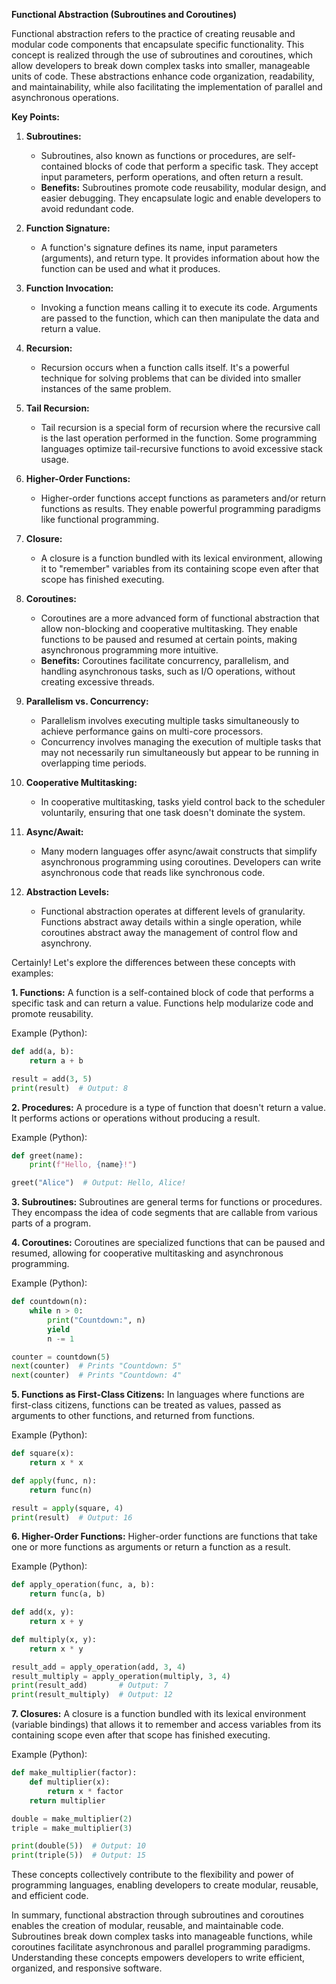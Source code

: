 **Functional Abstraction (Subroutines and Coroutines)**

Functional abstraction refers to the practice of creating reusable and modular code components that encapsulate specific functionality. This concept is realized through the use of subroutines and coroutines, which allow developers to break down complex tasks into smaller, manageable units of code. These abstractions enhance code organization, readability, and maintainability, while also facilitating the implementation of parallel and asynchronous operations.

**Key Points:**

1. **Subroutines:**
   - Subroutines, also known as functions or procedures, are self-contained blocks of code that perform a specific task. They accept input parameters, perform operations, and often return a result.
   - **Benefits:** Subroutines promote code reusability, modular design, and easier debugging. They encapsulate logic and enable developers to avoid redundant code.

2. **Function Signature:**
   - A function's signature defines its name, input parameters (arguments), and return type. It provides information about how the function can be used and what it produces.

3. **Function Invocation:**
   - Invoking a function means calling it to execute its code. Arguments are passed to the function, which can then manipulate the data and return a value.

4. **Recursion:**
   - Recursion occurs when a function calls itself. It's a powerful technique for solving problems that can be divided into smaller instances of the same problem.

5. **Tail Recursion:**
   - Tail recursion is a special form of recursion where the recursive call is the last operation performed in the function. Some programming languages optimize tail-recursive functions to avoid excessive stack usage.

6. **Higher-Order Functions:**
   - Higher-order functions accept functions as parameters and/or return functions as results. They enable powerful programming paradigms like functional programming.

7. **Closure:**
   - A closure is a function bundled with its lexical environment, allowing it to "remember" variables from its containing scope even after that scope has finished executing.

8. **Coroutines:**
   - Coroutines are a more advanced form of functional abstraction that allow non-blocking and cooperative multitasking. They enable functions to be paused and resumed at certain points, making asynchronous programming more intuitive.
   - **Benefits:** Coroutines facilitate concurrency, parallelism, and handling asynchronous tasks, such as I/O operations, without creating excessive threads.

9. **Parallelism vs. Concurrency:**
   - Parallelism involves executing multiple tasks simultaneously to achieve performance gains on multi-core processors.
   - Concurrency involves managing the execution of multiple tasks that may not necessarily run simultaneously but appear to be running in overlapping time periods.

10. **Cooperative Multitasking:**
    - In cooperative multitasking, tasks yield control back to the scheduler voluntarily, ensuring that one task doesn't dominate the system.

11. **Async/Await:**
    - Many modern languages offer async/await constructs that simplify asynchronous programming using coroutines. Developers can write asynchronous code that reads like synchronous code.

12. **Abstraction Levels:**
    - Functional abstraction operates at different levels of granularity. Functions abstract away details within a single operation, while coroutines abstract away the management of control flow and asynchrony.


Certainly! Let's explore the differences between these concepts with examples:

**1. Functions:**
A function is a self-contained block of code that performs a specific task and can return a value. Functions help modularize code and promote reusability.

Example (Python):
```python
def add(a, b):
    return a + b

result = add(3, 5)
print(result)  # Output: 8
```

**2. Procedures:**
A procedure is a type of function that doesn't return a value. It performs actions or operations without producing a result.

Example (Python):
```python
def greet(name):
    print(f"Hello, {name}!")

greet("Alice")  # Output: Hello, Alice!
```

**3. Subroutines:**
Subroutines are general terms for functions or procedures. They encompass the idea of code segments that are callable from various parts of a program.

**4. Coroutines:**
Coroutines are specialized functions that can be paused and resumed, allowing for cooperative multitasking and asynchronous programming.

Example (Python):
```python
def countdown(n):
    while n > 0:
        print("Countdown:", n)
        yield
        n -= 1

counter = countdown(5)
next(counter)  # Prints "Countdown: 5"
next(counter)  # Prints "Countdown: 4"
```

**5. Functions as First-Class Citizens:**
In languages where functions are first-class citizens, functions can be treated as values, passed as arguments to other functions, and returned from functions.

Example (Python):
```python
def square(x):
    return x * x

def apply(func, n):
    return func(n)

result = apply(square, 4)
print(result)  # Output: 16
```

**6. Higher-Order Functions:**
Higher-order functions are functions that take one or more functions as arguments or return a function as a result.

Example (Python):
```python
def apply_operation(func, a, b):
    return func(a, b)

def add(x, y):
    return x + y

def multiply(x, y):
    return x * y

result_add = apply_operation(add, 3, 4)
result_multiply = apply_operation(multiply, 3, 4)
print(result_add)       # Output: 7
print(result_multiply)  # Output: 12
```

**7. Closures:**
A closure is a function bundled with its lexical environment (variable bindings) that allows it to remember and access variables from its containing scope even after that scope has finished executing.

Example (Python):
```python
def make_multiplier(factor):
    def multiplier(x):
        return x * factor
    return multiplier

double = make_multiplier(2)
triple = make_multiplier(3)

print(double(5))  # Output: 10
print(triple(5))  # Output: 15
```

These concepts collectively contribute to the flexibility and power of programming languages, enabling developers to create modular, reusable, and efficient code.

In summary, functional abstraction through subroutines and coroutines enables the creation of modular, reusable, and maintainable code. Subroutines break down complex tasks into manageable functions, while coroutines facilitate asynchronous and parallel programming paradigms. Understanding these concepts empowers developers to write efficient, organized, and responsive software.